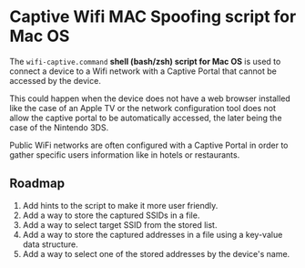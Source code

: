 # Captive Wifi MAC Spoofing script for Mac OS

The ``wifi-captive.command`` **shell (bash/zsh) script for Mac OS** is used to connect a device to a Wifi network with a Captive Portal that cannot be accessed by the device.

This could happen when the device does not have a web browser installed like the case of an Apple TV or the network configuration tool does not allow the captive portal to be automatically accessed, the later being the case of the Nintendo 3DS.

Public WiFi networks are often configured with a Captive Portal in order to gather specific users information like in hotels or restaurants.

## Roadmap

1. Add hints to the script to make it more user friendly.
2. Add a way to store the captured SSIDs in a file.
3. Add a way to select target SSID from the stored list.
4. Add a way to store the captured addresses in a file using a key-value data structure.
5. Add a way to select one of the stored addresses by the device's name.

